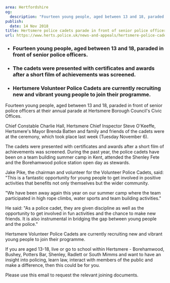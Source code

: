 ```yaml
area: Hertfordshire
og:
  description: "Fourteen young people, aged between 13 and 18, paraded in front of senior police officers at their annual parade at Hertsmere Borough Council\u2019s Civic Offices."
publish:
  date: 14 Nov 2018
title: Hertsmere police cadets parade in front of senior police officers
url: https://www.herts.police.uk/news-and-appeals/hertsmere-police-cadets-parade-in-front-of-senior-police-officers-2084J
```

* ### Fourteen young people, aged between 13 and 18, paraded in front of senior police officers.

 * ### The cadets were presented with certificates and awards after a short film of achievements was screened.

 * ### Hertsmere Volunteer Police Cadets are currently recruiting new and vibrant young people to join their programme.

Fourteen young people, aged between 13 and 18, paraded in front of senior police officers at their annual parade at Hertsmere Borough Council's Civic Offices.

Chief Constable Charlie Hall, Hertsmere Chief Inspector Steve O'Keeffe, Hertsmere's Mayor Brenda Batten and family and friends of the cadets were at the ceremony, which took place last week (Tuesday November 6).

The cadets were presented with certificates and awards after a short film of achievements was screened. During the past year, the police cadets have been on a team building summer camp in Kent, attended the Shenley Fete and the Borehamwood police station open day as stewards.

Jake Pike, the chairman and volunteer for the Volunteer Police Cadets, said: "This is a fantastic opportunity for young people to get involved in positive activities that benefits not only themselves but the wider community.

"We have been away again this year on our summer camp where the team participated in high rope climbs, water sports and team building activities."

He said: "As a police cadet, they are given discipline as well as the opportunity to get involved in fun activities and the chance to make new friends. It is also instrumental in bridging the gap between young people and the police."

Hertsmere Volunteer Police Cadets are currently recruiting new and vibrant young people to join their programme.

If you are aged 13-18, live or go to school within Hertsmere - Borehamwood, Bushey, Potters Bar, Shenley, Radlett or South Mimms and want to have an insight into policing, learn law, interact with members of the public and make a difference, then this could be for you.

Please use this email to request the relevant joining documents.
